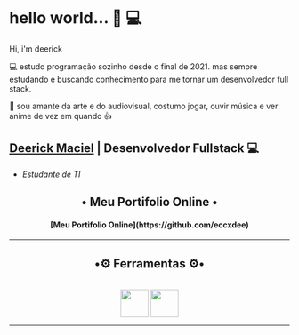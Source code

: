 <div align="left">
  <h1>hello world... 🖖 💻</h1>
  

  
</div align="center">

<div align="left">

Hi, i'm deerick 

💻 estudo programação sozinho desde o final de 2021. mas sempre estudando
  e buscando conhecimento para me tornar um desenvolvedor full stack.

🧙‍ sou amante da arte e do audiovisual, costumo jogar,
 ouvir música e ver anime de vez em quando 👍
   
  
  
  
  
  
  

## [Deerick Maciel](https://github.com/eccxdee) | Desenvolvedor Fullstack 💻

- *Estudante de TI*
 
<h2 align = "center">• Meu Portifolio Online •</h2>

<h4 align="center">[Meu Portifolio Online](https://github.com/eccxdee)</h4>

***
<h2 align = "center">•⚙️ Ferramentas ⚙️•</h2>
<div style="display:inline_block" align = "center"><br>   
   <img align = "center" width = "50" margin="50"src="https://cdn.jsdelivr.net/gh/devicons/devicon/icons/windows8/windows8-original.svg" />
   <img align = "center" width = "50" src="https://cdn.jsdelivr.net/gh/devicons/devicon/icons/vscode/vscode-original.svg" />         
</div>

***
